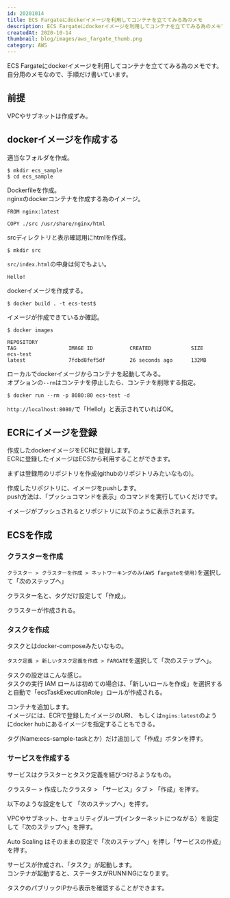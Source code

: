 ```yaml
---
id: 20201014
title: ECS Fargateにdockerイメージを利用してコンテナを立ててみる為のメモ
description: ECS Fargateにdockerイメージを利用してコンテナを立ててみる為のメモです。自分用のメモなので、手順だけ書いています。
createdAt: 2020-10-14
thumbnail: blog/images/aws_fargate_thumb.png
category: AWS
---
```

ECS Fargateにdockerイメージを利用してコンテナを立ててみる為のメモです。  
自分用のメモなので、手順だけ書いています。


## 前提
VPCやサブネットは作成ずみ。

## dockerイメージを作成する

適当なフォルダを作成。

```
$ mkdir ecs_sample
$ cd ecs_sample
```

Dockerfileを作成。  
nginxのdockerコンテナを作成する為のイメージ。

```
FROM nginx:latest

COPY ./src /usr/share/nginx/html
```

srcディレクトリと表示確認用にhtmlを作成。
```
$ mkdir src
```

`src/index.html`の中身は何でもよい。

```
Hello!
```

dockerイメージを作成する。

```
$ docker build . -t ecs-test$
```

イメージが作成できているか確認。
```
$ docker images

REPOSITORY                                                            TAG                 IMAGE ID            CREATED             SIZE
ecs-test                                                              latest              7fdbd8fef5df        26 seconds ago      132MB
```

ローカルでdockerイメージからコンテナを起動してみる。  
オプションの`--rm`はコンテナを停止したら、コンテナを削除する指定。

```
$ docker run --rm -p 8080:80 ecs-test -d
```

`http://localhost:8080/`で「Hello!」と表示されていればOK。


## ECRにイメージを登録

作成したdockerイメージをECRに登録します。  
ECRに登録したイメージはECSから利用することができます。

まずは登録用のリポジトリを作成(githubのリポジトリみたいなもの)。

<dynamic-image path="blog/images/20201014/01.png" alt="ECRにイメージを登録" ></dynamic-image>

作成したリポジトリに、イメージをpushします。  
push方法は、「プッシュコマンドを表示」のコマンドを実行していくだけです。

<dynamic-image path="blog/images/20201014/02.png" alt="ECRにイメージを登録" ></dynamic-image>

イメージがプッシュされるとリポジトリに以下のように表示されます。

<dynamic-image path="blog/images/20201014/03.png" alt="ECRにイメージを登録" ></dynamic-image>

## ECSを作成

### クラスターを作成

`クラスター > クラスターを作成 > ネットワーキングのみ(AWS Fargateを使用)`を選択して「次のステップへ」

クラスター名と、タグだけ設定して「作成」。

<dynamic-image path="blog/images/20201014/04.png" alt="クラスターを作成" ></dynamic-image>

クラスターが作成される。

<dynamic-image path="blog/images/20201014/05.png" alt="クラスターを作成" ></dynamic-image>

### タスクを作成

タスクとはdocker-composeみたいなもの。

`タスク定義 > 新しいタスク定義を作成 > FARGATE`を選択して「次のステップへ」。

タスクの設定はこんな感じ。  
タスクの実行 IAM ロールは初めての場合は、「新しいロールを作成」を選択すると自動で「ecsTaskExecutionRole」ロールが作成される。

<dynamic-image path="blog/images/20201014/06.png" alt="タスクを作成" ></dynamic-image>

コンテナを追加します。  
イメージには、ECRで登録したイメージのURI、
もしくは`ngins:latest`のようにdocker hubにあるイメージを指定することもできる。

<dynamic-image path="blog/images/20201014/07.png" alt="タスクを作成" ></dynamic-image>

タグ(Name:ecs-sample-taskとか）だけ追加して「作成」ボタンを押す。

### サービスを作成する

サービスはクラスターとタスク定義を結びつけるようなもの。

クラスター > 作成したクラスタ > 「サービス」タブ > 「作成」を押す。

<dynamic-image path="blog/images/20201014/08.png" alt="サービスを作成する" ></dynamic-image>

以下のような設定をして 「次のステップへ」を押す。

<dynamic-image path="blog/images/20201014/09.png" alt="サービスを作成する" ></dynamic-image>

VPCやサブネット、セキュリティグループ(インターネットにつながる）を設定して「次のステップへ」を押す。

<dynamic-image path="blog/images/20201014/10.png" alt="サービスを作成する" ></dynamic-image>

Auto Scaling はそのままの設定で「次のステップへ」を押し「サービスの作成」を押す。

サービスが作成され、「タスク」が起動します。  
コンテナが起動すると、ステータスがRUNNINGになります。

<dynamic-image path="blog/images/20201014/11.png" alt="サービスを作成する" ></dynamic-image>

タスクのパブリックIPから表示を確認することができます。

<dynamic-image path="blog/images/20201014/12.png" alt="サービスを作成する" ></dynamic-image>

